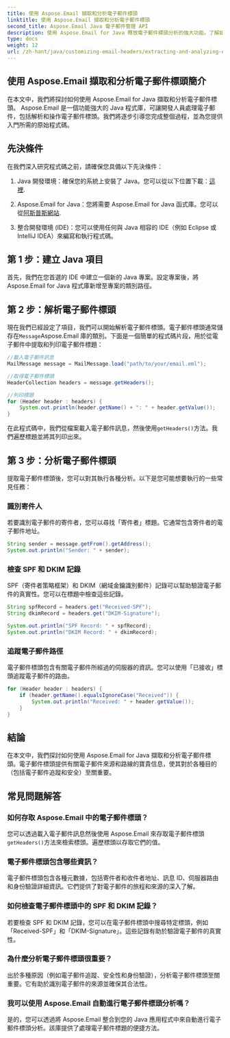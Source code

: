 ```yaml
---
title: 使用 Aspose.Email 擷取和分析電子郵件標頭
linktitle: 使用 Aspose.Email 擷取和分析電子郵件標頭
second_title: Aspose.Email Java 電子郵件管理 API
description: 使用 Aspose.Email for Java 釋放電子郵件標頭分析的強大功能。了解如何提取和分析電子郵件標頭以增強電子郵件追蹤和安全性。
type: docs
weight: 12
url: /zh-hant/java/customizing-email-headers/extracting-and-analyzing-email-headers/
---
```


## 使用 Aspose.Email 擷取和分析電子郵件標頭簡介

在本文中，我們將探討如何使用 Aspose.Email for Java 擷取和分析電子郵件標頭。 Aspose.Email 是一個功能強大的 Java 程式庫，可讓開發人員處理電子郵件，包括解析和操作電子郵件標頭。我們將逐步引導您完成整個過程，並為您提供入門所需的原始程式碼。

## 先決條件

在我們深入研究程式碼之前，請確保您具備以下先決條件：

1.  Java 開發環境：確保您的系統上安裝了 Java。您可以從以下位置下載：[這裡](https://www.oracle.com/java/technologies/javase-downloads.html).

2.  Aspose.Email for Java：您將需要 Aspose.Email for Java 函式庫。您可以從[阿斯普斯網站](https://releases.aspose.com/email/java/).

3. 整合開發環境 (IDE)：您可以使用任何與 Java 相容的 IDE（例如 Eclipse 或 IntelliJ IDEA）來編寫和執行程式碼。

## 第 1 步：建立 Java 項目

首先，我們在您首選的 IDE 中建立一個新的 Java 專案。設定專案後，將 Aspose.Email for Java 程式庫新增至專案的類別路徑。

## 第 2 步：解析電子郵件標頭

現在我們已經設定了項目，我們可以開始解析電子郵件標頭。電子郵件標頭通常儲存在`Message`Aspose.Email 庫的類別。下面是一個簡單的程式碼片段，用於從電子郵件中提取和列印電子郵件標題：

```java
//載入電子郵件訊息
MailMessage message = MailMessage.load("path/to/your/email.eml");

//取得電子郵件標頭
HeaderCollection headers = message.getHeaders();

//列印標題
for (Header header : headers) {
    System.out.println(header.getName() + ": " + header.getValue());
}
```

在此程式碼中，我們從檔案載入電子郵件訊息，然後使用`getHeaders()`方法。我們遍歷標題並將其列印出來。

## 第 3 步：分析電子郵件標頭

提取電子郵件標頭後，您可以對其執行各種分析。以下是您可能想要執行的一些常見任務：

### 識別寄件人

若要識別電子郵件的寄件者，您可以尋找「寄件者」標題。它通常包含寄件者的電子郵件地址。

```java
String sender = message.getFrom().getAddress();
System.out.println("Sender: " + sender);
```

### 檢查 SPF 和 DKIM 記錄

SPF（寄件者策略框架）和 DKIM（網域金鑰識別郵件）記錄可以幫助驗證電子郵件的真實性。您可以在標題中檢查這些記錄。

```java
String spfRecord = headers.get("Received-SPF");
String dkimRecord = headers.get("DKIM-Signature");

System.out.println("SPF Record: " + spfRecord);
System.out.println("DKIM Record: " + dkimRecord);
```

### 追蹤電子郵件路徑

電子郵件標頭包含有關電子郵件所經過的伺服器的資訊。您可以使用「已接收」標頭追蹤電子郵件的路由。

```java
for (Header header : headers) {
    if (header.getName().equalsIgnoreCase("Received")) {
        System.out.println("Received: " + header.getValue());
    }
}
```

## 結論

在本文中，我們探討如何使用 Aspose.Email for Java 擷取和分析電子郵件標頭。電子郵件標頭提供有關電子郵件來源和路線的寶貴信息，使其對於各種目的（包括電子郵件追蹤和安全）至關重要。

## 常見問題解答

### 如何存取 Aspose.Email 中的電子郵件標頭？

您可以透過載入電子郵件訊息然後使用 Aspose.Email 來存取電子郵件標頭`getHeaders()`方法來檢索標頭。遍歷標頭以存取它們的值。

### 電子郵件標頭包含哪些資訊？

電子郵件標頭包含各種元數據，包括寄件者和收件者地址、訊息 ID、伺服器路由和身份驗證詳細資訊。它們提供了對電子郵件的旅程和來源的深入了解。

### 如何檢查電子郵件標頭中的 SPF 和 DKIM 記錄？

若要檢查 SPF 和 DKIM 記錄，您可以在電子郵件標頭中搜尋特定標頭，例如「Received-SPF」和「DKIM-Signature」。這些記錄有助於驗證電子郵件的真實性。

### 為什麼分析電子郵件標頭很重要？

出於多種原因（例如電子郵件追蹤、安全性和身份驗證），分析電子郵件標頭至關重要。它有助於識別電子郵件的來源並確保其合法性。

### 我可以使用 Aspose.Email 自動進行電子郵件標頭分析嗎？

是的，您可以透過將 Aspose.Email 整合到您的 Java 應用程式中來自動進行電子郵件標頭分析。該庫提供了處理電子郵件標題的便捷方法。